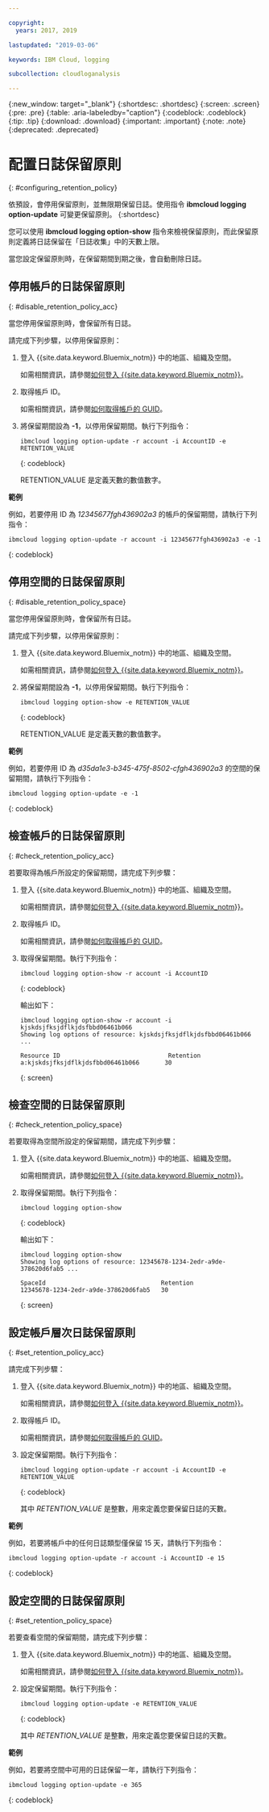 ```yaml
---

copyright:
  years: 2017, 2019

lastupdated: "2019-03-06"

keywords: IBM Cloud, logging

subcollection: cloudloganalysis

---
```


{:new_window: target="_blank"}
{:shortdesc: .shortdesc}
{:screen: .screen}
{:pre: .pre}
{:table: .aria-labeledby="caption"}
{:codeblock: .codeblock}
{:tip: .tip}
{:download: .download}
{:important: .important}
{:note: .note}
{:deprecated: .deprecated}

# 配置日誌保留原則
{: #configuring_retention_policy}

依預設，會停用保留原則，並無限期保留日誌。使用指令 **ibmcloud logging option-update** 可變更保留原則。
{:shortdesc}

您可以使用 **ibmcloud logging option-show** 指令來檢視保留原則，而此保留原則定義將日誌保留在「日誌收集」中的天數上限。 

當您設定保留原則時，在保留期間到期之後，會自動刪除日誌。


## 停用帳戶的日誌保留原則
{: #disable_retention_policy_acc}

當您停用保留原則時，會保留所有日誌。 

請完成下列步驟，以停用保留原則：

1. 登入 {{site.data.keyword.Bluemix_notm}} 中的地區、組織及空間。 

    如需相關資訊，請參閱[如何登入 {{site.data.keyword.Bluemix_notm}}](/docs/services/CloudLogAnalysis/qa?topic=cloudloganalysis-cli_qa#login)。
	
2. 取得帳戶 ID。

    如需相關資訊，請參閱[如何取得帳戶的 GUID](/docs/services/CloudLogAnalysis/qa?topic=cloudloganalysis-cli_qa#account_guid)。
    
3. 將保留期間設為 **-1**，以停用保留期間。執行下列指令：

    ```
    ibmcloud logging option-update -r account -i AccountID -e RETENTION_VALUE
	```
    {: codeblock}
	
	RETENTION_VALUE 是定義天數的數值數字。
    
**範例**
    
例如，若要停用 ID 為 *12345677fgh436902a3* 的帳戶的保留期間，請執行下列指令：

```
ibmcloud logging option-update -r account -i 12345677fgh436902a3 -e -1
```
{: codeblock}


## 停用空間的日誌保留原則
{: #disable_retention_policy_space}

當您停用保留原則時，會保留所有日誌。  

請完成下列步驟，以停用保留原則：

1. 登入 {{site.data.keyword.Bluemix_notm}} 中的地區、組織及空間。 

    如需相關資訊，請參閱[如何登入 {{site.data.keyword.Bluemix_notm}}](/docs/services/CloudLogAnalysis/qa?topic=cloudloganalysis-cli_qa#login)。
    
2. 將保留期間設為 **-1**，以停用保留期間。執行下列指令：

    ```
    ibmcloud logging option-show -e RETENTION_VALUE
	```
    {: codeblock}
	
	RETENTION_VALUE 是定義天數的數值數字。
    
**範例**
    
例如，若要停用 ID 為 *d35da1e3-b345-475f-8502-cfgh436902a3* 的空間的保留期間，請執行下列指令：

```
ibmcloud logging option-update -e -1
```
{: codeblock}


## 檢查帳戶的日誌保留原則
{: #check_retention_policy_acc}

若要取得為帳戶所設定的保留期間，請完成下列步驟：

1. 登入 {{site.data.keyword.Bluemix_notm}} 中的地區、組織及空間。 

    如需相關資訊，請參閱[如何登入 {{site.data.keyword.Bluemix_notm}}](/docs/services/CloudLogAnalysis/qa?topic=cloudloganalysis-cli_qa#login)。

2. 取得帳戶 ID。

    如需相關資訊，請參閱[如何取得帳戶的 GUID](/docs/services/CloudLogAnalysis/qa?topic=cloudloganalysis-cli_qa#account_guid)。
    
3. 取得保留期間。執行下列指令：

    ```
    ibmcloud logging option-show -r account -i AccountID
    ```
    {: codeblock}

    輸出如下：

    ```
    ibmcloud logging option-show -r account -i kjskdsjfksjdflkjdsfbbd06461b066
    Showing log options of resource: kjskdsjfksjdflkjdsfbbd06461b066 ...

    Resource ID                              Retention   
    a:kjskdsjfksjdflkjdsfbbd06461b066       30   
	```
    {: screen}
	
## 檢查空間的日誌保留原則
{: #check_retention_policy_space}

若要取得為空間所設定的保留期間，請完成下列步驟：

1. 登入 {{site.data.keyword.Bluemix_notm}} 中的地區、組織及空間。 

    如需相關資訊，請參閱[如何登入 {{site.data.keyword.Bluemix_notm}}](/docs/services/CloudLogAnalysis/qa?topic=cloudloganalysis-cli_qa#login)。
    
2. 取得保留期間。執行下列指令：

    ```
    ibmcloud logging option-show
    ```
    {: codeblock}

    輸出如下：

    ```
    ibmcloud logging option-show
    Showing log options of resource: 12345678-1234-2edr-a9de-378620d6fab5 ...

    SpaceId                                Retention   
    12345678-1234-2edr-a9de-378620d6fab5   30   
	```
    {: screen}
    


## 設定帳戶層次日誌保留原則
{: #set_retention_policy_acc}

請完成下列步驟：

1. 登入 {{site.data.keyword.Bluemix_notm}} 中的地區、組織及空間。 

    如需相關資訊，請參閱[如何登入 {{site.data.keyword.Bluemix_notm}}](/docs/services/CloudLogAnalysis/qa?topic=cloudloganalysis-cli_qa#login)。

2. 取得帳戶 ID。

    如需相關資訊，請參閱[如何取得帳戶的 GUID](/docs/services/CloudLogAnalysis/qa?topic=cloudloganalysis-cli_qa#account_guid)。
    
3. 設定保留期間。執行下列指令：

    ```
    ibmcloud logging option-update -r account -i AccountID -e RETENTION_VALUE
    ```
    {: codeblock}
    
    其中 *RETENTION_VALUE* 是整數，用來定義您要保留日誌的天數。 
    
    
**範例**
    
例如，若要將帳戶中的任何日誌類型僅保留 15 天，請執行下列指令：

```
ibmcloud logging option-update -r account -i AccountID -e 15
```
{: codeblock}



## 設定空間的日誌保留原則
{: #set_retention_policy_space}

若要查看空間的保留期間，請完成下列步驟：

1. 登入 {{site.data.keyword.Bluemix_notm}} 中的地區、組織及空間。 

    如需相關資訊，請參閱[如何登入 {{site.data.keyword.Bluemix_notm}}](/docs/services/CloudLogAnalysis/qa?topic=cloudloganalysis-cli_qa#login)。
    
2. 設定保留期間。執行下列指令：

    ```
    ibmcloud logging option-update -e RETENTION_VALUE
    ```
    {: codeblock}
    
    其中 *RETENTION_VALUE* 是整數，用來定義您要保留日誌的天數。
    
    
**範例**
    
例如，若要將空間中可用的日誌保留一年，請執行下列指令：

```
ibmcloud logging option-update -e 365
```
{: codeblock}




